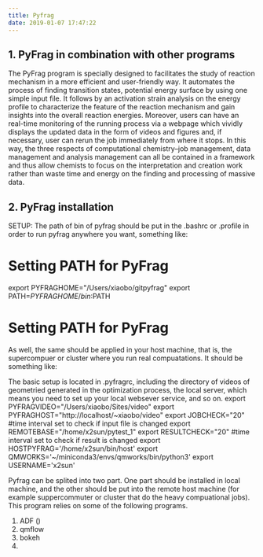 ```yaml
---
title: Pyfrag
date: 2019-01-07 17:47:22
---
```



## 1. PyFrag in combination with other programs

The PyFrag program is specially designed to facilitates the study of reaction mechanism in a more efficient and user-friendly way. It automates the process of finding transition states, potential energy surface by using one simple input file. It follows by an activation strain analysis on the energy profile to characterize the feature of the reaction mechanism and gain insights into the overall reaction energies. Moreover, users can have an real-time monitoring of the running process via a webpage which vividly displays the updated data in the form of videos and figures and, if necessary, user can rerun the job immediately from where it stops. In this way, the three respects of computational chemistry–job management, data management and analysis management can all be contained in a framework and thus allow chemists to focus on the interpretation and creation work rather than waste time and energy on the finding and processing of massive data.

## 2. PyFrag installation

SETUP:
The path of bin of pyfrag should be put in the .bashrc or .profile in order to run pyfrag anywhere you want, something like:
# Setting PATH for PyFrag
export PYFRAGHOME="/Users/xiaobo/gitpyfrag"
export PATH=$PYFRAGHOME/bin:$PATH
# Setting PATH for PyFrag


As well, the same should be applied in your host machine, that is, the supercompuer or cluster where you run real compuatations. It should be something like:




The basic setup is located in .pyfragrc, including the directory of videos of geometried generated in the optimization process, the local server, which means you need to set up your local websever service, and so on.
export PYFRAGVIDEO="/Users/xiaobo/Sites/video"
export PYFRAGHOST="http://localhost/~xiaobo/video"
export JOBCHECK="20"       #time interval set to check if input file is changed
export REMOTEBASE="/home/x2sun/pytest_1"
export RESULTCHECK="20"       #time interval set to check if result is changed
export HOSTPYFRAG='/home/x2sun/bin/host'
export QMWORKS='~/miniconda3/envs/qmworks/bin/python3'
export USERNAME='x2sun'





Pyfrag can be splited into two part. One part should be installed in local machine, and the other should be put into the remote host machine (for example suppercommuter or cluster that do the heavy compuational jobs). This program relies on some of the following programs.

1. ADF  ()
2. qmflow
3. bokeh
4.






